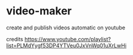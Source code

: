# video-maker
create and publish videos automatic on youtube 

credits https://www.youtube.com/playlist?list=PLMdYygf53DP4YTVeu0JxVnWq01uXrLwHi
